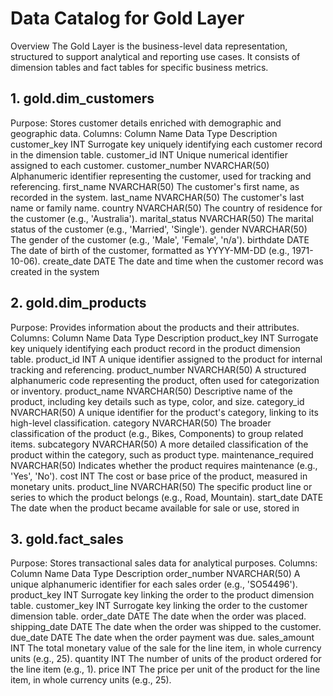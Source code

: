 # Data Catalog for Gold Layer
Overview
The Gold Layer is the business-level data representation, structured to support analytical and reporting use cases. It consists of dimension tables and fact tables for specific business metrics.

## 1. gold.dim_customers
Purpose: Stores customer details enriched with demographic and geographic data.
Columns:
Column Name	Data Type	Description
customer_key	INT	Surrogate key uniquely identifying each customer record in the dimension table.
customer_id	INT	Unique numerical identifier assigned to each customer.
customer_number	NVARCHAR(50)	Alphanumeric identifier representing the customer, used for tracking and referencing.
first_name	NVARCHAR(50)	The customer's first name, as recorded in the system.
last_name	NVARCHAR(50)	The customer's last name or family name.
country	NVARCHAR(50)	The country of residence for the customer (e.g., 'Australia').
marital_status	NVARCHAR(50)	The marital status of the customer (e.g., 'Married', 'Single').
gender	NVARCHAR(50)	The gender of the customer (e.g., 'Male', 'Female', 'n/a').
birthdate	DATE	The date of birth of the customer, formatted as YYYY-MM-DD (e.g., 1971-10-06).
create_date	DATE	The date and time when the customer record was created in the system
## 2. gold.dim_products
Purpose: Provides information about the products and their attributes.
Columns:
Column Name	Data Type	Description
product_key	INT	Surrogate key uniquely identifying each product record in the product dimension table.
product_id	INT	A unique identifier assigned to the product for internal tracking and referencing.
product_number	NVARCHAR(50)	A structured alphanumeric code representing the product, often used for categorization or inventory.
product_name	NVARCHAR(50)	Descriptive name of the product, including key details such as type, color, and size.
category_id	NVARCHAR(50)	A unique identifier for the product's category, linking to its high-level classification.
category	NVARCHAR(50)	The broader classification of the product (e.g., Bikes, Components) to group related items.
subcategory	NVARCHAR(50)	A more detailed classification of the product within the category, such as product type.
maintenance_required	NVARCHAR(50)	Indicates whether the product requires maintenance (e.g., 'Yes', 'No').
cost	INT	The cost or base price of the product, measured in monetary units.
product_line	NVARCHAR(50)	The specific product line or series to which the product belongs (e.g., Road, Mountain).
start_date	DATE	The date when the product became available for sale or use, stored in
## 3. gold.fact_sales
Purpose: Stores transactional sales data for analytical purposes.
Columns:
Column Name	Data Type	Description
order_number	NVARCHAR(50)	A unique alphanumeric identifier for each sales order (e.g., 'SO54496').
product_key	INT	Surrogate key linking the order to the product dimension table.
customer_key	INT	Surrogate key linking the order to the customer dimension table.
order_date	DATE	The date when the order was placed.
shipping_date	DATE	The date when the order was shipped to the customer.
due_date	DATE	The date when the order payment was due.
sales_amount	INT	The total monetary value of the sale for the line item, in whole currency units (e.g., 25).
quantity	INT	The number of units of the product ordered for the line item (e.g., 1).
price	INT	The price per unit of the product for the line item, in whole currency units (e.g., 25).
